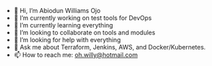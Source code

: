 - 👋 Hi, I’m Abiodun Williams Ojo 
- 🔭 I’m currently working on test tools for DevOps
- 🌱 I’m currently learning everything
- 👯 I’m looking to collaborate on tools and modules
- 🤔 I’m looking for help with everything
- 💬 Ask me about Terraform, Jenkins, AWS, and Docker/Kubernetes.
- 📫 How to reach me: oh.willy@hotmail.com

<!---
pttu1/pttu1 is a ✨ special ✨ repository because its `README.md` (this file) appears on your GitHub profile.
You can click the Preview link to take a look at your changes.
--->
